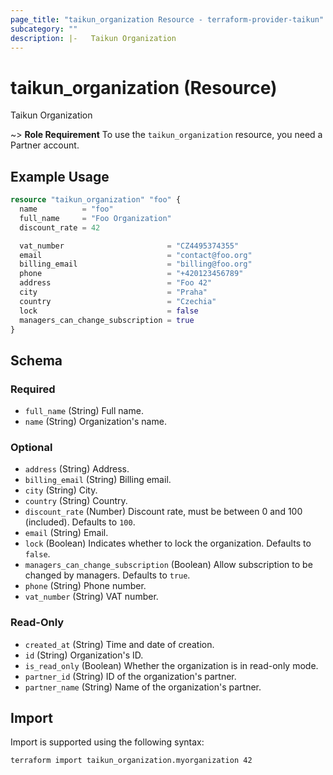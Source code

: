 ```yaml
---
page_title: "taikun_organization Resource - terraform-provider-taikun"
subcategory: ""
description: |-   Taikun Organization
---
```


# taikun_organization (Resource)

Taikun Organization

~> **Role Requirement** To use the `taikun_organization` resource, you need a Partner account.

## Example Usage

```terraform
resource "taikun_organization" "foo" {
  name          = "foo"
  full_name     = "Foo Organization"
  discount_rate = 42

  vat_number                       = "CZ4495374355"
  email                            = "contact@foo.org"
  billing_email                    = "billing@foo.org"
  phone                            = "+420123456789"
  address                          = "Foo 42"
  city                             = "Praha"
  country                          = "Czechia"
  lock                             = false
  managers_can_change_subscription = true
}
```

<!-- schema generated by tfplugindocs -->
## Schema

### Required

- `full_name` (String) Full name.
- `name` (String) Organization's name.

### Optional

- `address` (String) Address.
- `billing_email` (String) Billing email.
- `city` (String) City.
- `country` (String) Country.
- `discount_rate` (Number) Discount rate, must be between 0 and 100 (included). Defaults to `100`.
- `email` (String) Email.
- `lock` (Boolean) Indicates whether to lock the organization. Defaults to `false`.
- `managers_can_change_subscription` (Boolean) Allow subscription to be changed by managers. Defaults to `true`.
- `phone` (String) Phone number.
- `vat_number` (String) VAT number.

### Read-Only

- `created_at` (String) Time and date of creation.
- `id` (String) Organization's ID.
- `is_read_only` (Boolean) Whether the organization is in read-only mode.
- `partner_id` (String) ID of the organization's partner.
- `partner_name` (String) Name of the organization's partner.

## Import

Import is supported using the following syntax:

```shell
terraform import taikun_organization.myorganization 42
```
